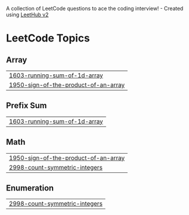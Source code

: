A collection of LeetCode questions to ace the coding interview! - Created using [LeetHub v2](https://github.com/arunbhardwaj/LeetHub-2.0)
<!---LeetCode Topics Start-->
# LeetCode Topics
## Array
|  |
| ------- |
| [1603-running-sum-of-1d-array](https://github.com/SaiLokitha/Leetcode-Solutions/tree/master/1603-running-sum-of-1d-array) |
| [1950-sign-of-the-product-of-an-array](https://github.com/SaiLokitha/Leetcode-Solutions/tree/master/1950-sign-of-the-product-of-an-array) |
## Prefix Sum
|  |
| ------- |
| [1603-running-sum-of-1d-array](https://github.com/SaiLokitha/Leetcode-Solutions/tree/master/1603-running-sum-of-1d-array) |
## Math
|  |
| ------- |
| [1950-sign-of-the-product-of-an-array](https://github.com/SaiLokitha/Leetcode-Solutions/tree/master/1950-sign-of-the-product-of-an-array) |
| [2998-count-symmetric-integers](https://github.com/SaiLokitha/Leetcode-Solutions/tree/master/2998-count-symmetric-integers) |
## Enumeration
|  |
| ------- |
| [2998-count-symmetric-integers](https://github.com/SaiLokitha/Leetcode-Solutions/tree/master/2998-count-symmetric-integers) |
<!---LeetCode Topics End-->